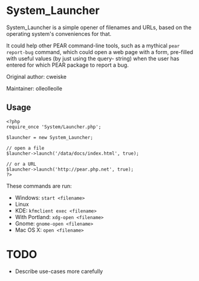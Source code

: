 # System_Launcher #

System_Launcher is a simple opener of filenames and URLs, based on the
operating system's conveniences for that.

It could help other PEAR command-line tools, such as a mythical
`pear report-bug` command, which could open a web page with a
form, pre-filled with useful values (by just using the query-
string) when the user has entered for which PEAR package to
report a bug.

Original author: cweiske

Maintainer: olleolleolle

## Usage ##

    <?php
    require_once 'System/Launcher.php';

    $launcher = new System_Launcher;

    // open a file
    $launcher->launch('/data/docs/index.html', true);
    
    // or a URL
    $launcher->launch('http://pear.php.net', true);
    ?>

These commands are run:

*   Windows:        `start <filename>`
*   Linux
  * KDE:         `kfmclient exec <filename>`
  * With Portland:    `xdg-open <filename>`
  * Gnome:       `gnome-open <filename>`
*   Mac OS X:         `open <filename>`

# TODO

* Describe use-cases more carefully